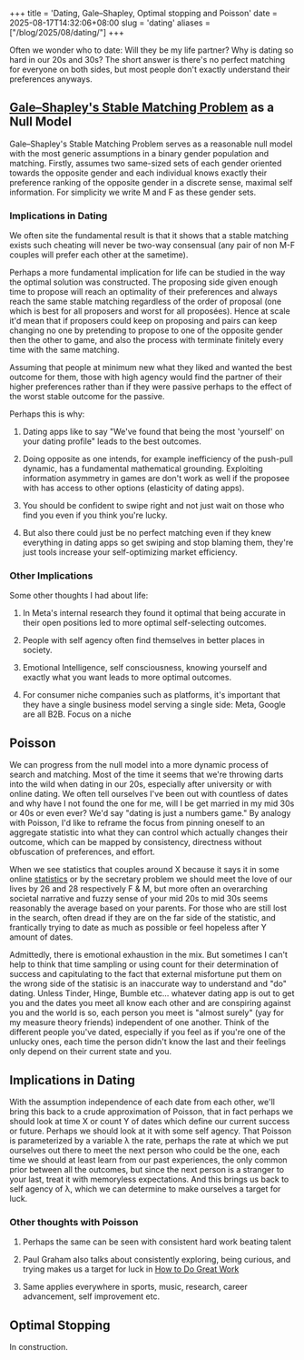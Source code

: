+++
title = 'Dating, Gale–Shapley, Optimal stopping and Poisson'
date = 2025-08-17T14:32:06+08:00
slug = 'dating'
aliases = ["/blog/2025/08/dating/"]
+++

Often we wonder who to date: Will they be my life partner? Why is dating so hard in our 20s and 30s? The short answer is there's no perfect matching for everyone on both sides, but most people don't exactly understand their preferences anyways.

## [Gale–Shapley's Stable Matching Problem](https://en.wikipedia.org/wiki/Gale–Shapley_algorithm) as a Null Model

Gale–Shapley's Stable Matching Problem serves as a reasonable null model with the most generic assumptions in a binary gender population and matching. Firstly, assumes two same-sized sets of each gender oriented towards the opposite gender and each individual knows exactly their preference ranking of the opposite gender in a discrete sense, maximal self information. For simplicity we write M and F as these gender sets.

### Implications in Dating
We often site the fundamental result is that it shows that a stable matching exists such cheating will never be two-way consensual (any pair of non M-F couples will prefer each other at the sametime). 

Perhaps a more fundamental implication for life can be studied in the way the optimal solution was constructed. The proposing side given enough time to propose will reach an optimality of their preferences and always reach the same stable matching regardless of the order of proposal (one which is best for all proposers and worst for all proposées). Hence at scale it'd mean that if proposers could keep on proposing and pairs can keep changing no one by pretending to propose to one of the opposite gender then the other to game, and also the process with terminate finitely every time with the same matching.

Assuming that people at minimum new what they liked and wanted the best outcome for them, those with high agency would find the partner of their higher preferences rather than if they were passive perhaps to the effect of the worst stable outcome for the passive.

Perhaps this is why:

1) Dating apps like to say "We've found that being the most 'yourself' on your dating profile" leads to the best outcomes.

2) Doing opposite as one intends, for example inefficiency of the push-pull dynamic, has a fundamental mathematical grounding. Exploiting information asymmetry in games are don't work as well if the proposee with has access to other options (elasticity of dating apps).

3) You should be confident to swipe right and not just wait on those who find you even if you think you're lucky.

4) But also there could just be no perfect matching even if they knew everything in dating apps so get swiping and stop blaming them, they're just tools increase your self-optimizing market efficiency.


### Other Implications 

Some other thoughts I had about life:

1) In Meta's internal research they found it optimal that being accurate in their open positions led to more optimal self-selecting outcomes.

2) People with self agency often find themselves in better places in society.

3) Emotional Intelligence, self consciousness, knowing yourself and exactly what you want leads to more optimal outcomes.

4) For consumer niche companies such as platforms, it's important that they have a single business model serving a single side: Meta, Google are all B2B. Focus on a niche 

## Poisson

We can progress from the null model into a more dynamic process of search and matching. Most of the time it seems that we're throwing darts into the wild when dating in our 20s, especially after university or with online dating. We often tell ourselves I've been out with countless of dates and why have I not found the one for me, will I be get married in my mid 30s or 40s or even ever? We'd say "dating is just a numbers game." By analogy with Poisson, I'd like to reframe the focus from pinning oneself to an aggregate statistic into what they can control which actually changes their outcome, which can be mapped by consistency, directness without obfuscation of preferences, and effort.

When we see statistics that couples around X because it says it in some online [statistics](https://en.wikipedia.org/wiki/List_of_countries_by_age_at_first_marriage) or by the secretary problem we should meet the love of our lives by 26 and 28 respectively F & M, but more often an overarching societal narrative and fuzzy sense of your mid 20s to mid 30s seems reasonably the average based on your parents. For those who are still lost in the search, often dread if they are on the far side of the statistic, and frantically trying to date as much as possible or feel hopeless after Y amount of dates.

Admittedly, there is emotional exhaustion in the mix. But sometimes I can't help to think that time sampling or using count for their determination of success and capitulating to the fact that external misfortune put them on the wrong side of the statisic is an inaccurate way to understand and "do" dating. Unless Tinder, Hinge, Bumble etc... whatever dating app is out to get you and the dates you meet all know each other and are conspiring against you and the world is so, each person you meet is "almost surely" (yay for my measure theory friends) independent of one another. Think of the different people you've dated, especially if you feel as if you're one of the unlucky ones, each time the person didn't know the last and their feelings only depend on their current state and you.

## Implications in Dating

With the assumption independence of each date from each other, we'll bring this back to a crude approximation of Poisson, that in fact perhaps we should look at time X or count Y of dates which define our current success or future. Perhaps we should look at it with some self agency. That Poisson is parameterized by a variable λ the rate, perhaps the rate at which we put ourselves out there to meet the next person who could be the one, each time we should at least learn from our past experiences, the only common prior between all the outcomes, but since the next person is a stranger to your last, treat it with memoryless expectations. And this brings us back to self agency of λ, which we can determine to make ourselves a target for luck.

### Other thoughts with Poisson

1) Perhaps the same can be seen with consistent hard work beating talent

2) Paul Graham also talks about consistently exploring, being curious, and trying makes us a target for luck in [How to Do Great Work](https://paulgraham.com/greatwork.html)

3) Same applies everywhere in sports, music, research, career advancement, self improvement etc.

## Optimal Stopping

In construction.